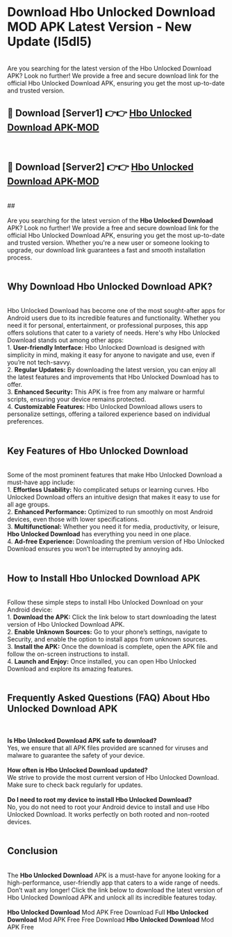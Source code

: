 # Download Hbo Unlocked Download MOD APK Latest Version - New Update (l5dl5)<br>
<br>
Are you searching for the latest version of the Hbo Unlocked Download APK? Look no further! We provide a free and secure download link for the official Hbo Unlocked Download APK, ensuring you get the most up-to-date and trusted version.
 <br>

##  🔴 Download [Server1] 👉👉 <a href="https://download.123hd.live?title=Hbo Unlocked Download">Hbo Unlocked Download APK-MOD</a><br>
  <br>

##  🔴 Download [Server2] 👉👉 <a href="https://download.123hd.live?title=Hbo Unlocked Download">Hbo Unlocked Download APK-MOD</a><br>
  <br>
  ##
  <br>
  <br>
Are you searching for the latest version of the <strong>Hbo Unlocked Download</strong> APK? Look no further! We provide a free and secure download link for the official Hbo Unlocked Download APK, ensuring you get the most up-to-date and trusted version. Whether you're a new user or someone looking to upgrade, our download link guarantees a fast and smooth installation process.
<br><br>
<h2><strong>Why Download Hbo Unlocked Download APK?</strong></h2>
<br>
Hbo Unlocked Download has become one of the most sought-after apps for Android users due to its incredible features and functionality. Whether you need it for personal, entertainment, or professional purposes, this app offers solutions that cater to a variety of needs. Here's why Hbo Unlocked Download stands out among other apps:
<br>
1. <strong>User-friendly Interface:</strong> Hbo Unlocked Download is designed with simplicity in mind, making it easy for anyone to navigate and use, even if you’re not tech-savvy.
<br>
2. <strong>Regular Updates:</strong> By downloading the latest version, you can enjoy all the latest features and improvements that Hbo Unlocked Download has to offer.
<br>
3. <strong>Enhanced Security:</strong> This APK is free from any malware or harmful scripts, ensuring your device remains protected.
<br>
4. <strong>Customizable Features:</strong> Hbo Unlocked Download allows users to personalize settings, offering a tailored experience based on individual preferences.
<br><br>
<h2><strong>Key Features of Hbo Unlocked Download</strong></h2>
<br>
Some of the most prominent features that make Hbo Unlocked Download a must-have app include:
<br>
1. <strong>Effortless Usability:</strong> No complicated setups or learning curves. Hbo Unlocked Download offers an intuitive design that makes it easy to use for all age groups.
<br>
2. <strong>Enhanced Performance:</strong> Optimized to run smoothly on most Android devices, even those with lower specifications.
<br>
3. <strong>Multifunctional:</strong> Whether you need it for media, productivity, or leisure, <strong>Hbo Unlocked Download</strong> has everything you need in one place.
<br>
4. <strong>Ad-free Experience:</strong> Downloading the premium version of Hbo Unlocked Download ensures you won’t be interrupted by annoying ads.
<br><br>
<h2><strong>How to Install Hbo Unlocked Download APK</strong></h2>
<br>
Follow these simple steps to install Hbo Unlocked Download on your Android device:
<br>
1. <strong>Download the APK:</strong> Click the link below to start downloading the latest version of Hbo Unlocked Download APK.
<br>
2. <strong>Enable Unknown Sources:</strong> Go to your phone’s settings, navigate to Security, and enable the option to install apps from unknown sources.
<br>
3. <strong>Install the APK:</strong> Once the download is complete, open the APK file and follow the on-screen instructions to install.
<br>
4. <strong>Launch and Enjoy:</strong> Once installed, you can open Hbo Unlocked Download and explore its amazing features.
<br><br>
<h2><strong>Frequently Asked Questions (FAQ) About Hbo Unlocked Download APK</strong></h2>
<br><br>
<strong>Is Hbo Unlocked Download APK safe to download?</strong>
<br>
Yes, we ensure that all APK files provided are scanned for viruses and malware to guarantee the safety of your device.
<br><br>
<strong>How often is Hbo Unlocked Download updated?</strong>
<br>
We strive to provide the most current version of Hbo Unlocked Download. Make sure to check back regularly for updates.
<br><br>
<strong>Do I need to root my device to install Hbo Unlocked Download?</strong>
<br>
No, you do not need to root your Android device to install and use Hbo Unlocked Download. It works perfectly on both rooted and non-rooted devices.
<br><br>
<h2><strong>Conclusion</strong></h2>
<br>
The <strong>Hbo Unlocked Download</strong> APK is a must-have for anyone looking for a high-performance, user-friendly app that caters to a wide range of needs. Don’t wait any longer! Click the link below to download the latest version of Hbo Unlocked Download APK and unlock all its incredible features today.
<br><br>
<strong>Hbo Unlocked Download</strong> Mod APK Free Download Full <strong>Hbo Unlocked Download</strong> Mod APK Free Free Download <strong>Hbo Unlocked Download</strong> Mod APK Free